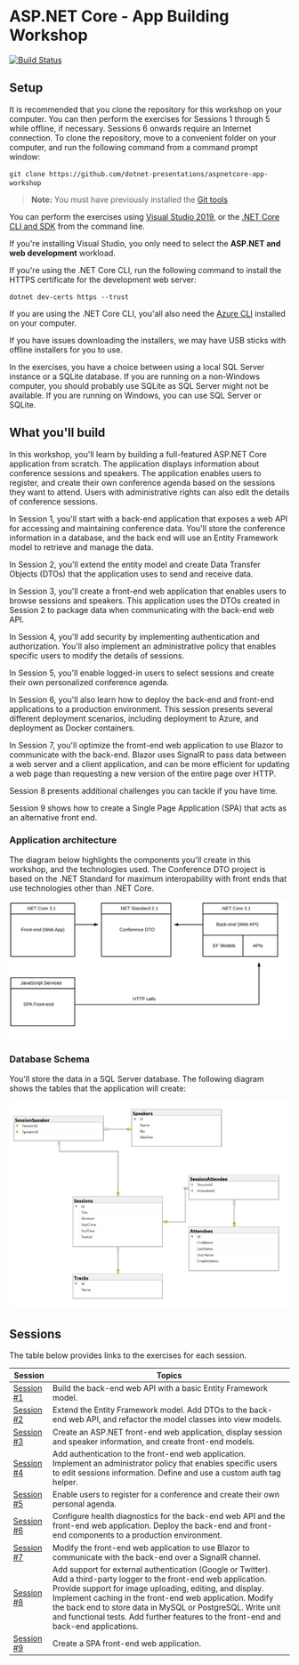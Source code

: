 # ASP.NET Core - App Building Workshop

[![Build Status](https://dev.azure.com/dotnet/AspNetCoreWorkshop/_apis/build/status/ASP.NET%20Workshop-ASP.NET%20Core%203.x?branchName=master)](https://dev.azure.com/dotnet/AspNetCoreWorkshop/_build/latest?definitionId=71&branchName=master)

## Setup

It is recommended that you clone the repository for this workshop on your computer. You can then perform the exercises for Sessions 1 through 5 while offline, if necessary. Sessions 6 onwards require an Internet connection. To clone the repository, move to a convenient folder on your computer, and run the following command from a command prompt window:

```console
git clone https://github.com/dotnet-presentations/aspnetcore-app-workshop
```

> **Note:** You must have previously installed the [Git tools](https://git-scm.com/downloads)

You can perform the exercises using [Visual Studio 2019](https://visualstudio.microsoft.com/downloads/), or the [.NET Core CLI and SDK](https://dotnet.microsoft.com/download/dotnet-core/3.0) from the command line.

If you're installing Visual Studio, you only need to select the **ASP.NET and web development** workload.

If you're using the .NET Core CLI, run the following command to install the HTTPS certificate for the development web server:

```console
dotnet dev-certs https --trust
```

If you are using the .NET Core CLI, you'all also need the [Azure CLI](https://docs.microsoft.com/cli/azure/install-azure-cli?view=azure-cli-latest) installed on your computer.



If you have issues downloading the installers, we may have USB sticks with offline installers for you to use.

In the exercises, you have a choice between using a local SQL Server instance or a SQLite database. If you are running on a non-Windows computer, you should probably use SQLite as SQL Server might not be available. If you are running on Windows, you can use SQL Server or SQLite.

## What you'll build

In this workshop, you'll learn by building a full-featured ASP.NET Core application from scratch. The application displays information about conference sessions and speakers. The application enables users to register, and create their own conference agenda based on the sessions they want to attend. Users with administrative rights can also edit the details of conference sessions.

In Session 1, you'll start with a back-end application that exposes a web API for accessing and maintaining conference data. You'll store the conference information in a database, and the back end will use an Entity Framework model to retrieve and manage the data.

In Session 2, you'll extend the entity model and create Data Transfer Objects (DTOs) that the application uses to send and receive data.

In Session 3, you'll create a front-end web application that enables users to browse sessions and speakers. This application uses the DTOs created in Session 2 to package data when communicating with the back-end web API.

In Session 4, you'll add security by implementing authentication and authorization. You'll also implement an administrative policy that enables specific users to modify the details of sessions.

In Session 5, you'll enable logged-in users to select sessions and create their own personalized conference agenda.

In Session 6, you'll also learn how to deploy the back-end and front-end applications to a production environment. This session presents several different deployment scenarios, including deployment to Azure, and deployment as Docker containers.

In Session 7, you'll optimize the fromt-end web application to use Blazor to communicate with the back-end. Blazor uses SignalR to pass data between a web server and a client application, and can be more efficient for updating a web page than requesting a new version of the entire page over HTTP.

Session 8 presents additional challenges you can tackle if you have time.

Session 9 shows how to create a Single Page Application (SPA) that acts as an alternative front end.

### Application architecture

The diagram below highlights the components you'll create in this workshop, and the technologies used. The Conference DTO project is based on the .NET Standard for maximum interopability with front ends that use technologies other than .NET Core.

![Architecture Diagram](docs/images/ConferencePlannerArchitectureDiagram.svg)

### Database Schema

You'll store the data in a SQL Server database. The following diagram shows the tables that the application will create:

![Database Schema Diagram](docs/images/conference-planner-db-diagram.png)

## Sessions

The table below provides links to the exercises for each session.

| Session | Topics |
| ----- | ---- |
| [Session #1](docs/1.%20Create%20BackEnd%20API%20project.md) | Build the back-end web API with a basic Entity Framework model. |
| [Session #2](docs/2.%20Build%20out%20BackEnd%20and%20Refactor.md) | Extend the Entity Framework model. Add DTOs to the back-end web API, and refactor the model classes into view models. |
| [Session #3](docs/3.%20Add%20front-end%2C%20render%20agenda%2C%20set%20up%20front-end%20models.md) | Create an ASP.NET front-end web application, display session and speaker information, and create front-end models. |
| [Session #4](docs/4.%20Add%20auth%20features.md) | Add authentication to the front-end web application. Implement an administrator policy that enables specific users to edit sessions information. Define and use a custom auth tag helper. |
| [Session #5](docs/5.%20Add%20personal%20agenda.md) | Enable users to register for a conference and create their own personal agenda. |
| [Session #6](docs/6.%20Production%20Readiness%20and%20Deployment.md) | Configure health diagnostics for the back-end web API and the front-end web application. Deploy the back-end and front-end components to a production environment. |
| [Session #7](docs/7.%20Use%20Blazor%20to%20Optimize%20the%20Front%20End.md) | Modify the front-end web application to use Blazor to communicate with the back-end over a SignalR channel. |
| [Session #8](docs/8.%20Challenges.md) | Add support for external authentication (Google or Twitter). Add a third-party logger to the front-end web application. Provide support for image uploading, editing, and display. Implement caching in the front-end web application. Modify the back end to store data in MySQL or PostgreSQL. Write unit and functional tests. Add further features to the front-end and back-end applications.
| [Session #9](docs/9.%20SPA%20FrontEnd.md) | Create a SPA front-end web application. |
